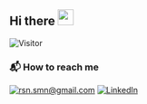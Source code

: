 ## Hi there <img src="https://media.giphy.com/media/hvRJCLFzcasrR4ia7z/giphy.gif" width="28">
![Visitor](https://visitor-badge.laobi.icu/badge?page_id=smnspz.smnspz)


### 📬 How to reach me
<a href="mailto:rsn.smn@gmail.com">![rsn.smn@gmail.com](https://img.shields.io/badge/Gmail-D14836?style=for-the-badge&logo=gmail&logoColor=white)</a>
<a href="<https://www.linkedin.com/in/simone-rosani/>">![LinkedIn](https://img.shields.io/badge/LinkedIn-0077B5?style=for-the-badge&logo=linkedin&logoColor=white)</a>
